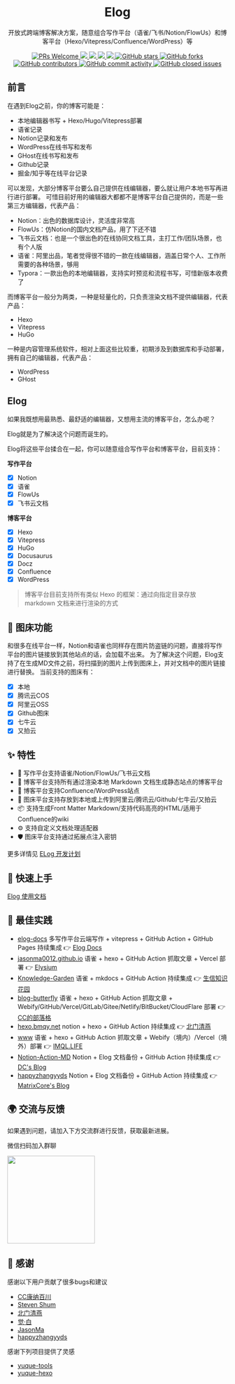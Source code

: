 <div align="center">
  <h1>Elog</h1>
  <p>开放式跨端博客解决方案，随意组合写作平台（语雀/飞书/Notion/FlowUs）和博客平台（Hexo/Vitepress/Confluence/WordPress）等</p>
  <a href="http://makeapullrequest.com">
    <img src="https://img.shields.io/badge/PRs-welcome-brightgreen.svg?style=flat-square" alt="PRs Welcome">
  </a>
  <a href="https://www.npmjs.com/package/@elog/cli">
    <img src="https://img.shields.io/node/v/@elog/cli.svg?style=flat-square">
  </a>
  <a href="https://www.npmjs.com/package/@elog/cli">
    <img src="https://img.shields.io/npm/v/@elog/cli.svg?style=flat-square">
  </a>
  <a href="https://www.npmjs.com/package/@elog/cli">
    <img src="https://img.shields.io/npm/l/@elog/cli.svg?style=flat-square">
  </a>
  <a href="https://www.npmjs.com/package/@elog/cli">
    <img src="https://img.shields.io/npm/dt/@elog/cli.svg?style=flat-square">
  </a>
  <a href="https://github.com/LetTTGACO/elog">
    <img src="https://img.shields.io/github/stars/LetTTGACO/elog" alt="GitHub stars">
  </a>
  <a href="https://github.com/LetTTGACO/elog">
    <img src="https://img.shields.io/github/forks/LetTTGACO/elog" alt="GitHub forks">
  </a>
  <a href="https://github.com/LetTTGACO/elog">
    <img src="https://img.shields.io/github/contributors/LetTTGACO/elog" alt="GitHub contributors">
  </a>
  <a href="https://github.com/LetTTGACO/elog">
    <img src="https://img.shields.io/github/commit-activity/w/LetTTGACO/elog" alt="GitHub commit activity">
  </a>
  <a href="https://github.com/LetTTGACO/elog">
    <img src="https://img.shields.io/github/issues-closed/LetTTGACO/elog" alt="GitHub closed issues">
  </a>
</div>

## 前言

在遇到Elog之前，你的博客可能是：

- 本地编辑器书写 + Hexo/Hugo/Vitepress部署
- 语雀记录
- Notion记录和发布
- WordPress在线书写和发布
- GHost在线书写和发布
- Github记录
- 掘金/知乎等在线平台记录

可以发现，大部分博客平台要么自己提供在线编辑器，要么就让用户本地书写再进行进行部署。
可惜目前好用的编辑器大都都不是博客平台自己提供的，而是一些第三方编辑器，代表产品：

- Notion：出色的数据库设计，灵活度非常高
- FlowUs：仿Notion的国内文档产品，用了下还不错
- 飞书云文档：也是一个很出色的在线协同文档工具，主打工作/团队场景，也有个人版
- 语雀：阿里出品，笔者觉得很不错的一款在线编辑器，涵盖日常个人、工作所需要的各种场景，够用
- Typora：一款出色的本地编辑器，支持实时预览和流程书写，可惜新版本收费了

而博客平台一般分为两类，一种是轻量化的，只负责渲染文档不提供编辑器，代表产品：

- Hexo
- Vitepress
- HuGo

一种是内容管理系统软件，相对上面这些比较重，初期涉及到数据库和手动部署，拥有自己的编辑器，代表产品：

- WordPress
- GHost

## Elog

如果我既想用最熟悉、最舒适的编辑器，又想用主流的博客平台，怎么办呢？

Elog就是为了解决这个问题而诞生的。

Elog将这些平台揉合在一起，你可以随意组合写作平台和博客平台，目前支持：

**写作平台**

- [X] Notion
- [X] 语雀
- [X] FlowUs
- [X] 飞书云文档

**博客平台**

- [X] Hexo
- [X] Vitepress
- [X] HuGo
- [X] Docusaurus
- [X] Docz
- [X] Confluence
- [X] WordPress

> 博客平台目前支持所有类似 Hexo 的框架：通过向指定目录存放 markdown 文档来进行渲染的方式

## 🌅 图床功能

和很多在线平台一样，Notion和语雀也同样存在图片防盗链的问题，直接将写作平台的图片链接放到其他站点的话，会加载不出来。
为了解决这个问题，Elog支持了在生成MD文件之前，将扫描到的图片上传到图床上，并对文档中的图片链接进行替换。
当前支持的图床有：

- [X] 本地
- [X] 腾讯云COS
- [X] 阿里云OSS
- [X] Github图床
- [X] 七牛云
- [X] 又拍云

## ✨ 特性

- 📝 写作平台支持语雀/Notion/FlowUs/飞书云文档
- 🚀 博客平台支持所有通过渲染本地 Markdown 文档生成静态站点的博客平台
- 🚀 博客平台支持Confluence/WordPress站点
- 🌅 图床平台支持存放到本地或上传到阿里云/腾讯云/Github/七牛云/又拍云
- 📦 支持生成Front Matter Markdown/支持代码高亮的HTML/适用于Confluence的wiki
- ⚙️ 支持自定义文档处理适配器
- 🛡 图床平台支持通过拓展点注入密钥

更多详情见 [ELog 开发计划](https://1874.notion.site/Elog-91dd2037c9c847e6bc90b712b124189c)

## 🔨 快速上手

[Elog 使用文档](https://elog.1874.cool/)

## 🔗 最佳实践

- [elog-docs](https://github.com/LetTTGACO/elog-docs) 多写作平台云端写作 + vitepress + GitHub Action + GitHub Pages 持续集成  👉  [Elog Docs](https://elog.1874.cool/)
- [jasonma0012.github.io](https://github.com/JasonMa0012/jasonma0012.github.io) 语雀 + hexo + GitHub Action 抓取文章 + Vercel 部署  👉  [Elysium](https://elysium.jason-ma.com/)
- [Knowledge-Garden](https://github.com/shenweiyan/Knowledge-Garden) 语雀 + mkdocs + GitHub Action 持续集成  👉  [生信知识花园](https://doc.weiyan.cc/)
- [blog-butterfly](https://github.com/ccknbc-actions/blog-butterfly) 语雀 + hexo + GitHub Action 抓取文章 + Webify/GitHub/Vercel/GitLab/Gitee/Netlify/BitBucket/CloudFlare 部署  👉  [CC的部落格](https://blog.ccknbc.cc/about/)
- [hexo.bmqy.net](https://github.com/bmqy/hexo.bmqy.net) notion + hexo + GitHub Action 持续集成  👉  [北门清燕](https://www.bmqy.net/)
- [www](https://github.com/ql-isaac/www) 语雀 + hexo + GitHub Action 抓取文章 + Webify（境内）/Vercel（境外）部署  👉  [IMQL.LIFE](https://www.imql.life/categories/%E6%88%91%E7%9A%84%E5%8D%9A%E5%AE%A2/)
- [Notion-Action-MD](https://github.com/cyolc932/elog) Notion + Elog 文档备份 + GitHub Action 持续集成  👉  [DC&#39;s Blog](https://aaqq.cc/article/24c2897b-78f3-4f6a-b8e6-292ea60edf7c)
- [happyzhangyyds](https://github.com/happyzhangyyds/elog) Notion + Elog 文档备份 + GitHub Action 持续集成  👉  [MatrixCore&#39;s Blog](https://matrixcore.top/article/elog)

## 🌍 交流与反馈

<p>如果遇到问题，请加入下方交流群进行反馈，获取最新进展。</p>
<p>微信扫码加入群聊</p>
<img style="width: 200px; height: 200px" src="https://user-images.githubusercontent.com/37357188/217702971-47dd05ea-e689-4091-b4e7-3ae4559ca215.png">

## 🌹 感谢

感谢以下用户贡献了很多bugs和建议

- [CC康纳百川](https://github.com/CCKNBC)
- [Steven Shum](https://github.com/shenweiyan)
- [北门清燕](https://github.com/bmqy)
- [觉·白](https://github.com/vannvan)
- [JasonMa](https://github.com/JasonMa0012)
- [happyzhangyyds](https://github.com/happyzhangyyds)

感谢下列项目提供了灵感

- [yuque-tools](https://github.com/vannvan/yuque-tools)
- [yuque-hexo](https://github.com/x-cold/yuque-hexo)
